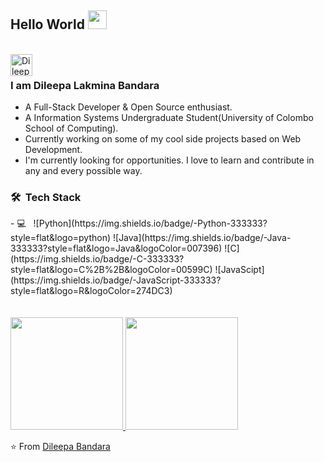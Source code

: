 ## Hello World <img src="https://raw.githubusercontent.com/iampavangandhi/iampavangandhi/master/gifs/Hi.gif" width="30px"></h2><br/>

<a href="https://github.com/Dileepa-Bandara" background-color="white" padding="10px">
  <img align="left" alt="Dileepa's Github" width="35px" src="https://cdns.iconmonstr.com/wp-content/assets/preview/2012/240/iconmonstr-github-5.png" />
</a><br/>

### I am Dileepa Lakmina Bandara
- A Full-Stack Developer & Open Source enthusiast.
- A Information Systems Undergraduate Student(University of Colombo School of Computing).  
- Currently working on some of my cool side projects based on Web Development.
- I'm currently looking for opportunities. I love to learn and contribute in any and every possible way.

<h3> 🛠 &nbsp;Tech Stack</h3>
- 💻 &nbsp;
  ![Python](https://img.shields.io/badge/-Python-333333?style=flat&logo=python)
  ![Java](https://img.shields.io/badge/-Java-333333?style=flat&logo=Java&logoColor=007396)
  ![C](https://img.shields.io/badge/-C-333333?style=flat&logo=C%2B%2B&logoColor=00599C)
  ![JavaScipt](https://img.shields.io/badge/-JavaScript-333333?style=flat&logo=R&logoColor=274DC3)
  
  <br/>
    <br/>
      <br/>

<a href="https://github.com/AVS1508">
  <img height="180em" src="https://github-readme-stats.vercel.app/api?username=Dileepa-Bandara&theme=buefy&show_icons=true" />
  <img height="180em" src="https://github-readme-stats.vercel.app/api/top-langs/?username=Dileepa-Bandara&theme=buefy&layout=compact" />
</a>

<br/>

⭐️ From [Dileepa Bandara](https://github.com/Dileepa-Bandara)
      
